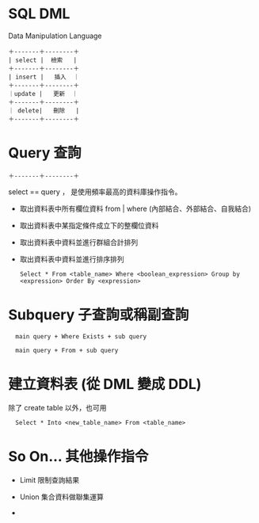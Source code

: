 # SQL DML
Data Manipulation Language

    ＋-------＋--------＋
    | select |  檢索   |
    ＋-------＋--------＋
    | insert |   插入  ｜   
    ＋-------＋--------＋
    ｜update |   更新  ｜
    ＋-------＋--------＋
    ｜ delete|   刪除   |
    ＋-------＋--------＋
    
# Query 查詢
    ＋-------＋--------＋

select == query ， 是使用頻率最高的資料庫操作指令。

* 取出資料表中所有欄位資料 from | where (內部結合、外部結合、自我結合)

* 取出資料表中某指定條件成立下的整欄位資料

* 取出資料表中資料並進行群組合計排列

* 取出資料表中資料並進行排序排列

      Select * From <table_name> Where <boolean_expression> Group by <expression> Order By <expression>
      
# Subquery 子查詢或稱副查詢

      main query + Where Exists + sub query 

      main query + From + sub query
      
# 建立資料表 (從 DML 變成 DDL)

   除了 create table 以外，也可用 
   
      Select * Into <new_table_name> From <table_name> 

# So On... 其他操作指令

* Limit 限制查詢結果

* Union 集合資料做聯集運算

*

      


 
  
